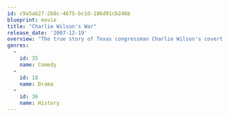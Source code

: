 ```yaml
---
id: c9a5ab27-2b8c-4675-bc1d-186d91cb246b
blueprint: movie
title: "Charlie Wilson's War"
release_date: '2007-12-19'
overview: "The true story of Texas congressman Charlie Wilson's covert dealings in Afghanistan, where his efforts to assist rebels in their war with the Soviets had some unforeseen and long-reaching effects."
genres:
  -
    id: 35
    name: Comedy
  -
    id: 18
    name: Drama
  -
    id: 36
    name: History
---
```

